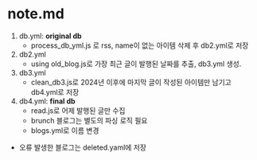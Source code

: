 # note.md

1. db.yml: **original db**
   - process_db_yml.js 로 rss, name이 없는 아이템 삭제 후 db2.yml로 저장
2. db2.yml
   - using old_blog.js로 가장 최근 글이 발행된 날짜를 추출, db3.yml 생성.
3. db3.yml
   - clean_db3.js로 2024년 이후에 마지막 글이 작성된 아이템만 남기고 db4.yml로 저장
4. db4.yml: **final db**
   - read.js로 어제 발행된 글만 수집
   - brunch 블로그는 별도의 파싱 로직 필요
   - blogs.yml로 이름 변경

- 오류 발생한 블로그는 deleted.yaml에 저장
